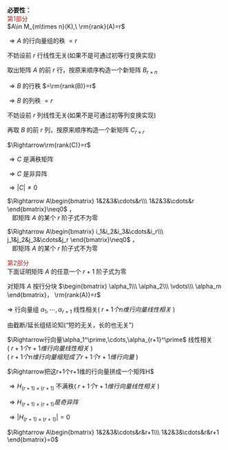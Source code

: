 **必要性：**  
<font color=brown>第1部分</font>  
$A\in M_{m\times n}(K),\ \rm{rank}(A)=r$  
  
$\Rightarrow A$ 的行向量组的秩 $=r$  
  
不妨设前 $r$ 行线性无关(如果不是可通过初等行变换实现)  
  
取出矩阵 $A$ 的前 $r$ 行，按原来顺序构造一个新矩阵 $B_{r\times n}$  
  
$\Rightarrow B$ 的行秩 $=\rm{rank(B)}=r$  
  
$\Rightarrow B$ 的列秩 $=r$  
  
不妨设前 $r$ 列线性无关(如果不是可通过初等列变换实现)  
  
再取 $B$ 的前 $r$ 列，按原来顺序构造一个新矩阵 $C_{r\times r}$  
  
$\Rightarrow\rm{rank(C)}=r$  
  
$\Rightarrow C$ 是满秩矩阵  
  
$\Rightarrow C$ 是非异阵  
  
$\Rightarrow|C|\neq0$  
  
$\Rightarrow A\begin{bmatrix}  
1&2&3&\cdots&r\\\  
1&2&3&\cdots&r  
\end{bmatrix}\neq0$ ，  
$\enspace$ 即矩阵 $A$ 的某个 $r$ 阶子式不为零  
  
$\Rightarrow A\begin{bmatrix}  
i_1&i_2&i_3&\cdots&i_r\\\  
j_1&j_2&j_3&\cdots&j_r  
\end{bmatrix}\neq0$ ，  
$\enspace$ 即矩阵 $A$ 的某个 $r$ 阶子式不为零  
  
<font color=brown>第2部分</font>  
下面证明矩阵 $A$ 的任意一个 $r+1$ 阶子式为零  
  
对矩阵 $A$ 按行分块 $\begin{bmatrix}  
\alpha_1\\\  
\alpha_2\\\  
\vdots\\\  
\alpha_m  
\end{bmatrix}， \rm{rank(A)}=r$  
  
$\Rightarrow$ 行向量组 $\alpha_1,\cdots,\alpha_{r+1}$ 线性相关( $r+1个n维行向量线性相关$ )  
  
  
由截断/延长组结论知(“短的无关，长的也无关”)  
  
$\Rightarrow行向量\alpha_1^\prime,\cdots,\alpha_{r+1}^\prime$ 线性相关  
( $r+1个r+1维行向量线性相关$ )  
( $r+1个n维行向量缩短成了r+1个r+1维行向量$ )  
  
$\Rightarrow把这r+1个r+1维的行向量拼成一个矩阵H$  
  
$\Rightarrow H_{(r+1)\times(r+1)}$ 不满秩( $r+1个r+1维行向量线性相关$ )  
  
$\Rightarrow H_{(r+1)\times(r+1)}是奇异阵$  
  
$\Rightarrow|H_{(r+1)\times(r+1)}|=0$  
  
$\Rightarrow A\begin{bmatrix}  
1&2&3&\cdots&r&r+1\\\  
1&2&3&\cdots&r&r+1  
\end{bmatrix}=0$  

